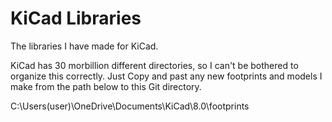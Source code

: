 # KiCad Libraries
 The libraries I have made for KiCad.

 KiCad has 30 morbillion
 different directories, so I can't be bothered to organize this correctly.
 Just Copy and past any new footprints and models I make from the path below
 to this Git directory.
 
 C:\Users\(user)\OneDrive\Documents\KiCad\8.0\footprints
